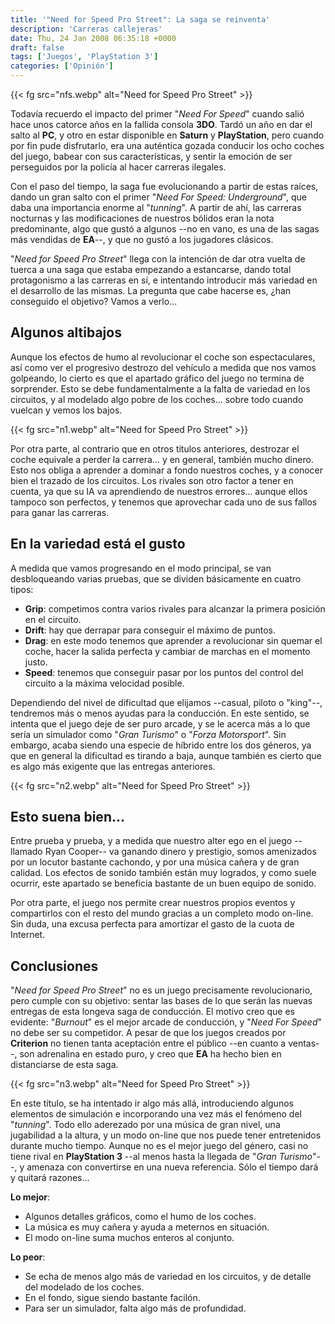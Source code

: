 ```yaml
---
title: '"Need for Speed Pro Street": La saga se reinventa'
description: 'Carreras callejeras'
date: Thu, 24 Jan 2008 06:35:18 +0000
draft: false
tags: ['Juegos', 'PlayStation 3']
categories: ['Opinión']
---
```


{{< fg src="nfs.webp" alt="Need for Speed Pro Street" >}}

Todavía recuerdo el impacto del primer "_Need For Speed_" cuando salió hace unos catorce años en la fallida consola **3DO**. Tardó un año en dar el salto al **PC**, y otro en estar disponible en **Saturn** y **PlayStation**, pero cuando por fin pude disfrutarlo, era una auténtica gozada conducir los ocho coches del juego, babear con sus características, y sentir la emoción de ser perseguidos por la policía al hacer carreras ilegales.

Con el paso del tiempo, la saga fue evolucionando a partir de estas raíces, dando un gran salto con el primer "_Need For Speed: Underground_", que daba una importancia enorme al "_tunning_". A partir de ahí, las carreras nocturnas y las modificaciones de nuestros bólidos eran la nota predominante, algo que gustó a algunos --no en vano, es una de las sagas más vendidas de **EA**--, y que no gustó a los jugadores clásicos.

"_Need for Speed Pro Street_" llega con la intención de dar otra vuelta de tuerca a una saga que estaba empezando a estancarse, dando total protagonismo a las carreras en sí, e intentando introducir más variedad en el desarrollo de las mismas. La pregunta que cabe hacerse es, ¿han conseguido el objetivo? Vamos a verlo...

## Algunos altibajos

Aunque los efectos de humo al revolucionar el coche son espectaculares, así como ver el progresivo destrozo del vehículo a medida que nos vamos golpeando, lo cierto es que el apartado gráfico del juego no termina de sorprender. Esto se debe fundamentalmente a la falta de variedad en los circuitos, y al modelado algo pobre de los coches... sobre todo cuando vuelcan y vemos los bajos.

{{< fg src="n1.webp" alt="Need for Speed Pro Street" >}}

Por otra parte, al contrario que en otros títulos anteriores, destrozar el coche equivale a perder la carrera... y en general, también mucho dinero. Esto nos obliga a aprender a dominar a fondo nuestros coches, y a conocer bien el trazado de los circuitos. Los rivales son otro factor a tener en cuenta, ya que su IA va aprendiendo de nuestros errores... aunque ellos tampoco son perfectos, y tenemos que aprovechar cada uno de sus fallos para ganar las carreras.

## En la variedad está el gusto

A medida que vamos progresando en el modo principal, se van desbloqueando varias pruebas, que se dividen básicamente en cuatro tipos:

*   **Grip**: competimos contra varios rivales para alcanzar la primera posición en el circuito.
*   **Drift**: hay que derrapar para conseguir el máximo de puntos.
*   **Drag**: en este modo tenemos que aprender a revolucionar sin quemar el coche, hacer la salida perfecta y cambiar de marchas en el momento justo.
*   **Speed**: tenemos que conseguir pasar por los puntos del control del circuito a la máxima velocidad posible.

Dependiendo del nivel de dificultad que elijamos --casual, piloto o "king"--, tendremos más o menos ayudas para la conducción. En este sentido, se intenta que el juego deje de ser puro arcade, y se le acerca más a lo que sería un simulador como "_Gran Turismo_" o "_Forza Motorsport_". Sin embargo, acaba siendo una especie de híbrido entre los dos géneros, ya que en general la dificultad es tirando a baja, aunque también es cierto que es algo más exigente que las entregas anteriores.

{{< fg src="n2.webp" alt="Need for Speed Pro Street" >}}

## Esto suena bien...

Entre prueba y prueba, y a medida que nuestro alter ego en el juego --llamado Ryan Cooper-- va ganando dinero y prestigio, somos amenizados por un locutor bastante cachondo, y por una música cañera y de gran calidad. Los efectos de sonido también están muy logrados, y como suele ocurrir, este apartado se beneficia bastante de un buen equipo de sonido.

Por otra parte, el juego nos permite crear nuestros propios eventos y compartirlos con el resto del mundo gracias a un completo modo on-line. Sin duda, una excusa perfecta para amortizar el gasto de la cuota de Internet.

## Conclusiones

"_Need for Speed Pro Street_" no es un juego precisamente revolucionario, pero cumple con su objetivo: sentar las bases de lo que serán las nuevas entregas de esta longeva saga de conducción. El motivo creo que es evidente: "_Burnout_" es el mejor arcade de conducción, y "_Need For Speed_" no debe ser su competidor. A pesar de que los juegos creados por **Criterion** no tienen tanta aceptación entre el público --en cuanto a ventas--, son adrenalina en estado puro, y creo que **EA** ha hecho bien en distanciarse de esta saga.

{{< fg src="n3.webp" alt="Need for Speed Pro Street" >}}

En este título, se ha intentado ir algo más allá, introduciendo algunos elementos de simulación e incorporando una vez más el fenómeno del "_tunning_". Todo ello aderezado por una música de gran nivel, una jugabilidad a la altura, y un modo on-line que nos puede tener entretenidos durante mucho tiempo. Aunque no es el mejor juego del género, casi no tiene rival en **PlayStation 3** --al menos hasta la llegada de "_Gran Turismo_"--, y amenaza con convertirse en una nueva referencia. Sólo el tiempo dará y quitará razones...

**Lo mejor**:

*   Algunos detalles gráficos, como el humo de los coches.
*   La música es muy cañera y ayuda a meternos en situación.
*   El modo on-line suma muchos enteros al conjunto.

**Lo peor**:

*   Se echa de menos algo más de variedad en los circuitos, y de detalle del modelado de los coches.
*   En el fondo, sigue siendo bastante facilón.
*   Para ser un simulador, falta algo más de profundidad.